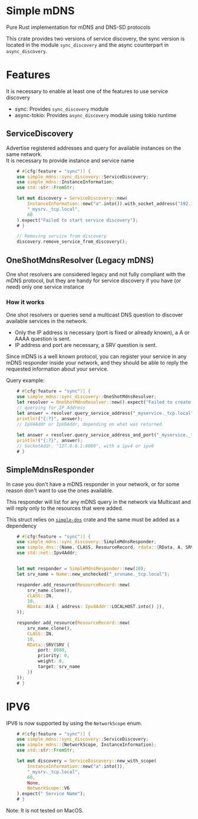 # Simple mDNS

Pure Rust implementation for mDNS and DNS-SD protocols

This crate provides two versions of service discovery, the sync version is located in the module `sync_discovery` and the async counterpart in `async_discovery`.  


# Features

It is necessary to enable at least one of the features to use service discovery

- sync: Provides `sync_discovery` module 
- async-tokio: Provides `async_discovery` module using tokio runtime

## ServiceDiscovery
Advertise registered addresses and query for available instances on the same network.  
It is necessary to provide instance and service name

```rust  
    # #[cfg(feature = "sync")] {
    use simple_mdns::sync_discovery::ServiceDiscovery;
    use simple_mdns::InstanceInformation;
    use std::str::FromStr;

    let mut discovery = ServiceDiscovery::new(
        InstanceInformation::new("a".into()).with_socket_address("192.168.1.22:8090".parse().expect("Invalid socket address")),
        "_mysrv._tcp.local", 
        60
    ).expect("Failed to start service discovery");
    # }

    // Removing service from discovery
    discovery.remove_service_from_discovery();
```


## OneShotMdnsResolver (Legacy mDNS)
One shot resolvers are considered legacy and not fully compliant with the mDNS protocol, but they are handy for service discovery if you have (or need) only one service instance

### How it works
One shot resolvers or queries send a multicast DNS question to discover available services in the network.  
- Only the IP address is necessary (port is fixed or already known), a A or AAAA question is sent.
- IP address and port are necessary, a SRV question is sent.

Since mDNS is a well known protocol, you can register your service in any mDNS responder inside your network, and they should be able to reply the requested information about your service.

Query example:
```rust  
    # #[cfg(feature = "sync")] {
    use simple_mdns::sync_discovery::OneShotMdnsResolver;
    let resolver = OneShotMdnsResolver::new().expect("Failed to create resolver");
    // querying for IP Address
    let answer = resolver.query_service_address("_myservice._tcp.local").expect("Failed to query service address");
    println!("{:?}", answer);
    // IpV4Addr or IpV6Addr, depending on what was returned
    
    let answer = resolver.query_service_address_and_port("_myservice._tcp.local").expect("Failed to query service address and port");
    println!("{:?}", answer);
    // SocketAddr, "127.0.0.1:8080", with a ipv4 or ipv6
    # }
```

## SimpleMdnsResponder
In case you don't have a mDNS responder in your network, or for some reason don't want to use the ones available.

This responder will list for any mDNS query in the network via Multicast and will reply only to the resources that were added.

This struct relies on [`simple-dns`](https://crates.io/crates/simple-dns) crate and the same must be added as a dependency

```rust  
    # #[cfg(feature = "sync")] {
    use simple_mdns::sync_discovery::SimpleMdnsResponder;
    use simple_dns::{Name, CLASS, ResourceRecord, rdata::{RData, A, SRV}};
    use std::net::Ipv4Addr;


    let mut responder = SimpleMdnsResponder::new(10);
    let srv_name = Name::new_unchecked("_srvname._tcp.local");

    responder.add_resource(ResourceRecord::new(
        srv_name.clone(),
        CLASS::IN,
        10,
        RData::A(A { address: Ipv4Addr::LOCALHOST.into() }),
    ));

    responder.add_resource(ResourceRecord::new(
        srv_name.clone(),
        CLASS::IN,
        10,
        RData::SRV(SRV {
            port: 8080,
            priority: 0,
            weight: 0,
            target: srv_name
        })
    ));
    # }
```

# IPV6

IPV6 is now supported by using the `NetworkScope` enum.  

```rust  
    # #[cfg(feature = "sync")] {
    use simple_mdns::sync_discovery::ServiceDiscovery;
    use simple_mdns::{NetworkScope, InstanceInformation};
    use std::str::FromStr;

    let mut discovery = ServiceDiscovery::new_with_scope(
        InstanceInformation::new("a".into()), 
        "_mysrv._tcp.local", 
        60, 
        None, 
        NetworkScope::V6
    ).expect(" Service Name");
    # }
```


Note: It is not tested on MacOS.
